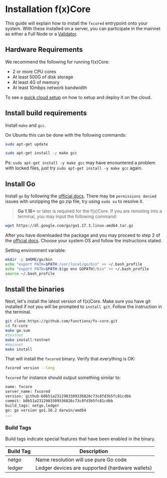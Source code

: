# Installation f(x)Core

This guide will explain how to install the `fxcored` entrypoint onto your system. With these installed on a server, you can participate in the mainnet as either a Full Node or a [Validator](../validators/validator-setup.md).

## Hardware Requirements

We recommend the following for running f(x)Core:

* 2 or more CPU cores
* At least 500G of disk storage
* At least 4G of memory
* At least 10mbps network bandwidth

To see a [quick cloud setup](../resources/cloud-setup.md) on how to setup and deploy it on the cloud.

## Install build requirements

Install `make` and `gcc`.

On Ubuntu this can be done with the following commands:

```bash
sudo apt-get update

sudo apt-get install -y make gcc
```

Ps: `sudo apt-get install -y make gcc` may have encountered a problem with locked files, just try `sudo apt-get install -y make gcc` again.

## Install Go

Install `go` by following the [official docs](https://golang.org/doc/install). There may be `permissions denied` issues with unzipping the go zip file, try using `sudo su` to resolve it.

> **Go 1.16+** or later is required for the f(x)Core. If you are remoting into a terminal, you may input the following command:

```bash
wget https://dl.google.com/go/go1.17.3.linux-amd64.tar.gz 
```

After you have downloaded the package and you may proceed to step 2 of the [official docs](https://golang.org/doc/install). Choose your system OS and follow the instructions stated.

Setting environment variable:

```bash
mkdir -p $HOME/go/bin
echo "export PATH=$PATH:/usr/local/go/bin" >> ~/.bash_profile
echo "export PATH=$PATH:$(go env GOPATH)/bin" >> ~/.bash_profile
source ~/.bash_profile
```

## Install the binaries

Next, let's install the latest version of f(x)Core. Make sure you have git installed if not you will be prompted to `install git`. Follow the instruction in the terminal.

```bash
git clone https://github.com/functionx/fx-core.git
cd fx-core
make go.sum
#testnet
make install-testnet
#mainnet
make install
```

That will install the `fxcored` binary. Verify that everything is OK:

```bash
fxcored version --long
```

`fxcored` for instance should output something similar to:

```bash
name: fxcore
server_name: fxcored
version: github-b0b51a2312903309336826c73c8fd3b5fc81cdbb
commit: b0b51a2312903309336826c73c8fd3b5fc81cdbb
build_tags: netgo,ledger
go: go version go1.16.2 darwin/amd64
...
```

### Build Tags

Build tags indicate special features that have been enabled in the binary.

| Build Tag | Description                                     |
| --------- | ----------------------------------------------- |
| netgo     | Name resolution will use pure Go code           |
| ledger    | Ledger devices are supported (hardware wallets) |
